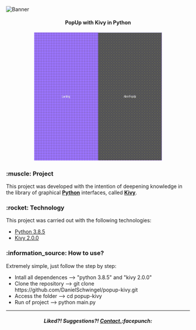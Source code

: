 <image alt = "Banner" src='./readme_assets/head.png' align='center' />
<h4 align = "center">
  PopUp with Kivy in Python
</h4>
<p align = "center">
  <img alt = "Demo" src = "./readme_assets/recording.gif" width="350" height="350">
</p>
<h3>:muscle: Project</h3> 
<p>This project was developed with the intention of deepening knowledge in the library of graphical <b><a href="https://www.python.org/">Python</a></b> interfaces, called <b><a href="https://kivy.org/#home">Kivy</a></b>.</p>

<h3>:rocket: Technology</h3>
<p>This project was carried out with the following technologies:</p>
<ul>
  <li><a href="https://www.python.org/downloads/release/python-385/">Python 3.8.5</a></li>
  <li><a href="https://kivy.org/#home">Kivy 2.0.0</a></li>
</ul>

<h3>:information_source: How to use?</h3>
<p>Extremely simple, just follow the step by step:</p>
<ul>
  <li>Intall all dependences --> "python 3.8.5" and "kivy 2.0.0"</li>
  <li>Clone the repository --> git clone https://github.com/DanielSchwingel/popup-kivy.git</li>
  <li>Access the folder --> cd popup-kivy</li>
  <li>Run of project --> python main.py</li>
</ul>
<hr>
<h5 align="center">Liked?!  Suggestions?!  <a href="https://www.linkedin.com/in/daniel-filipe-schwingel-a6541515b/">Contact.</a>:facepunch:</h5>
